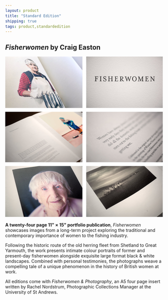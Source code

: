 ```yaml
---
layout: product
title: "Standard Edition"
shipping: true
tags: product,standardedition
---
```


## _Fisherwomen_ by Craig Easton

![Fisherwomen spread](/assets/images/layouts_long.jpg)

__A twenty-four page 11&quot; &times; 15&quot; portfolio publication__, _Fisherwomen_ showcases images from a long-term project exploring the traditional and contemporary importance of women to the fishing industry.

Following the historic route of the old herring fleet from Shetland to Great Yarmouth, the work presents intimate colour portraits of former and present-day fisherwomen alongside exquisite large format black & white landscapes. Combined with personal testimonies, the photographs weave a compelling tale of a unique phenomenon in the history of British women at work.

All editions come with _Fisherwomen & Photography_, an A5 four page insert written by Rachel Nordstrum, Photographic Collections Manager at the University of St Andrews.
